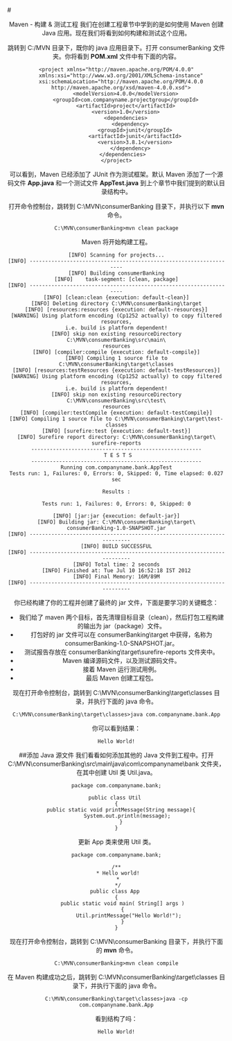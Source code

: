 #<center>Maven - 构建 & 测试工程
我们在创建工程章节中学到的是如何使用 Maven 创建 Java 应用。现在我们将看到如何构建和测试这个应用。

跳转到 C:/MVN 目录下，既你的 java 应用目录下。打开 consumerBanking 文件夹。你将看到 **POM.xml** 文件中有下面的内容。

```
<project xmlns="http://maven.apache.org/POM/4.0.0"
   xmlns:xsi="http://www.w3.org/2001/XMLSchema-instance"
   xsi:schemaLocation="http://maven.apache.org/POM/4.0.0
   http://maven.apache.org/xsd/maven-4.0.0.xsd">
      <modelVersion>4.0.0</modelVersion>
      <groupId>com.companyname.projectgroup</groupId>
      <artifactId>project</artifactId>
      <version>1.0</version>
      <dependencies>
         <dependency>
            <groupId>junit</groupId>
            <artifactId>junit</artifactId>
            <version>3.8.1</version>
         </dependency>
      </dependencies>  
</project>
```
可以看到，Maven 已经添加了 JUnit 作为测试框架。默认 Maven 添加了一个源码文件 **App.java** 和一个测试文件 **AppTest.java** 到上个章节中我们提到的默认目录结构中。

打开命令控制台，跳转到 C:\MVN\consumerBanking 目录下，并执行以下 **mvn** 命令。

```
C:\MVN\consumerBanking>mvn clean package
```
Maven 将开始构建工程。

```
[INFO] Scanning for projects...
[INFO] -------------------------------------------------------------------
[INFO] Building consumerBanking
[INFO]    task-segment: [clean, package]
[INFO] -------------------------------------------------------------------
[INFO] [clean:clean {execution: default-clean}]
[INFO] Deleting directory C:\MVN\consumerBanking\target
[INFO] [resources:resources {execution: default-resources}]
[WARNING] Using platform encoding (Cp1252 actually) to copy filtered resources,
i.e. build is platform dependent!
[INFO] skip non existing resourceDirectory C:\MVN\consumerBanking\src\main\
resources
[INFO] [compiler:compile {execution: default-compile}]
[INFO] Compiling 1 source file to C:\MVN\consumerBanking\target\classes
[INFO] [resources:testResources {execution: default-testResources}]
[WARNING] Using platform encoding (Cp1252 actually) to copy filtered resources,
i.e. build is platform dependent!
[INFO] skip non existing resourceDirectory C:\MVN\consumerBanking\src\test\
resources
[INFO] [compiler:testCompile {execution: default-testCompile}]
[INFO] Compiling 1 source file to C:\MVN\consumerBanking\target\test-classes
[INFO] [surefire:test {execution: default-test}]
[INFO] Surefire report directory: C:\MVN\consumerBanking\target\
surefire-reports
-------------------------------------------------------
 T E S T S
-------------------------------------------------------
Running com.companyname.bank.AppTest
Tests run: 1, Failures: 0, Errors: 0, Skipped: 0, Time elapsed: 0.027 sec

Results :

Tests run: 1, Failures: 0, Errors: 0, Skipped: 0

[INFO] [jar:jar {execution: default-jar}]
[INFO] Building jar: C:\MVN\consumerBanking\target\
consumerBanking-1.0-SNAPSHOT.jar
[INFO] ------------------------------------------------------------------------
[INFO] BUILD SUCCESSFUL
[INFO] ------------------------------------------------------------------------
[INFO] Total time: 2 seconds
[INFO] Finished at: Tue Jul 10 16:52:18 IST 2012
[INFO] Final Memory: 16M/89M
[INFO] ------------------------------------------------------------------------
```
你已经构建了你的工程并创建了最终的 jar 文件，下面是要学习的关键概念：

* 我们给了 maven 两个目标，首先清理目标目录（clean），然后打包工程构建的输出为 jar（package）文件。
* 打包好的 jar 文件可以在 consumerBanking\target 中获得，名称为 consumerBanking-1.0-SNAPSHOT.jar。
* 测试报告存放在 consumerBanking\target\surefire-reports 文件夹中。
* Maven 编译源码文件，以及测试源码文件。
* 接着 Maven 运行测试用例。
* 最后 Maven 创建工程包。

现在打开命令控制台，跳转到 C:\MVN\consumerBanking\target\classes 目录，并执行下面的 java 命令。

```
C:\MVN\consumerBanking\target\classes>java com.companyname.bank.App
```

你可以看到结果：

```
Hello World!
```

##添加 Java 源文件
我们看看如何添加其他的 Java 文件到工程中。打开 C:\MVN\consumerBanking\src\main\java\com\companyname\bank 文件夹，在其中创建 Util 类 Util.java。

```
package com.companyname.bank;

public class Util 
{
   public static void printMessage(String message){
	   System.out.println(message);
   }
}
```
更新 App 类来使用 Util 类。

```
package com.companyname.bank;

/**
 * Hello world!
 *
 */
public class App 
{
    public static void main( String[] args )
    {
        Util.printMessage("Hello World!");
    }
}
```

现在打开命令控制台，跳转到 C:\MVN\consumerBanking 目录下，并执行下面的 **mvn** 命令。

```
C:\MVN\consumerBanking>mvn clean compile
```
在 Maven 构建成功之后，跳转到 C:\MVN\consumerBanking\target\classes 目录下，并执行下面的 java 命令。

```
C:\MVN\consumerBanking\target\classes>java -cp com.companyname.bank.App
```
看到结构了吗：

```
Hello World!
```